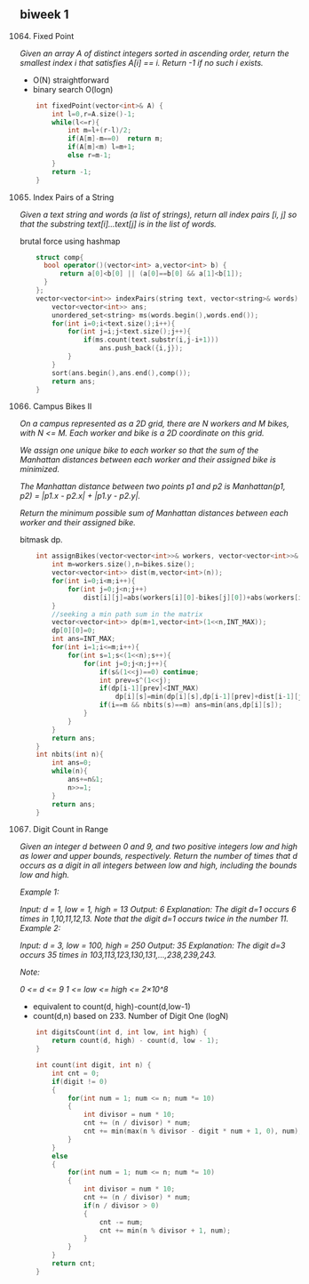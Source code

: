 ## biweek 1

1064. Fixed Point
<em>
Given an array A of distinct integers sorted in ascending order, return the smallest index i that satisfies A[i] == i.  Return -1 if no such i exists.
</em>

- O(N) straightforward
- binary search O(logn)

```cpp
    int fixedPoint(vector<int>& A) {
        int l=0,r=A.size()-1;
        while(l<=r){
            int m=l+(r-l)/2;
            if(A[m]-m==0)  return m;
            if(A[m]<m) l=m+1;
            else r=m-1;
        }
        return -1;
    }
```

1065. Index Pairs of a String
<em>
Given a text string and words (a list of strings), return all index pairs [i, j] so that the substring text[i]...text[j] is in the list of words.	
</em>

brutal force using hashmap

```cpp
    struct comp{
      bool operator()(vector<int> a,vector<int> b) {
          return a[0]<b[0] || (a[0]==b[0] && a[1]<b[1]);
      }
    };
    vector<vector<int>> indexPairs(string text, vector<string>& words) {
        vector<vector<int>> ans;
        unordered_set<string> ms(words.begin(),words.end());
        for(int i=0;i<text.size();i++){
            for(int j=i;j<text.size();j++){
                if(ms.count(text.substr(i,j-i+1)))
                    ans.push_back({i,j});
            }
        }
        sort(ans.begin(),ans.end(),comp());
        return ans;
    }
```

1066. Campus Bikes II
<em>
On a campus represented as a 2D grid, there are N workers and M bikes, with N <= M. Each worker and bike is a 2D coordinate on this grid.

We assign one unique bike to each worker so that the sum of the Manhattan distances between each worker and their assigned bike is minimized.

The Manhattan distance between two points p1 and p2 is Manhattan(p1, p2) = |p1.x - p2.x| + |p1.y - p2.y|.

Return the minimum possible sum of Manhattan distances between each worker and their assigned bike.
</em>

bitmask dp.
```cpp
    int assignBikes(vector<vector<int>>& workers, vector<vector<int>>& bikes) {
        int m=workers.size(),n=bikes.size();
        vector<vector<int>> dist(m,vector<int>(n));
        for(int i=0;i<m;i++){
            for(int j=0;j<n;j++)
                dist[i][j]=abs(workers[i][0]-bikes[j][0])+abs(workers[i][1]-bikes[j][1]);
        }
        //seeking a min path sum in the matrix
        vector<vector<int>> dp(m+1,vector<int>(1<<n,INT_MAX));
        dp[0][0]=0;
        int ans=INT_MAX;
        for(int i=1;i<=m;i++){
            for(int s=1;s<(1<<n);s++){
                for(int j=0;j<n;j++){
                    if(s&(1<<j)==0) continue;
                    int prev=s^(1<<j);
                    if(dp[i-1][prev]<INT_MAX)
                        dp[i][s]=min(dp[i][s],dp[i-1][prev]+dist[i-1][j]);
                    if(i==m && nbits(s)==m) ans=min(ans,dp[i][s]);
                }
            }
        }
        return ans;
    }
    int nbits(int n){
        int ans=0;
        while(n){
            ans+=n&1;
            n>>=1;
        }
        return ans;
    }
```

1067. Digit Count in Range
<em>
Given an integer d between 0 and 9, and two positive integers low and high as lower and upper bounds, respectively. Return the number of times that d occurs as a digit in all integers between low and high, including the bounds low and high.
 

Example 1:

Input: d = 1, low = 1, high = 13
Output: 6
Explanation: 
The digit d=1 occurs 6 times in 1,10,11,12,13. Note that the digit d=1 occurs twice in the number 11.
Example 2:

Input: d = 3, low = 100, high = 250
Output: 35
Explanation: 
The digit d=3 occurs 35 times in 103,113,123,130,131,...,238,239,243.
 

Note:

0 <= d <= 9
1 <= low <= high <= 2×10^8
</em>

- equivalent to count(d, high)-count(d,low-1)
- count(d,n) based on 233. Number of Digit One (logN)


```cpp
    int digitsCount(int d, int low, int high) {
        return count(d, high) - count(d, low - 1);
    }

	int count(int digit, int n) {
		int cnt = 0;
		if(digit != 0)
		{
			for(int num = 1; num <= n; num *= 10)
			{
				int divisor = num * 10;
				cnt += (n / divisor) * num;
				cnt += min(max(n % divisor - digit * num + 1, 0), num);
			}
		}
		else
		{
			for(int num = 1; num <= n; num *= 10)
			{
				int divisor = num * 10;
				cnt += (n / divisor) * num;
				if(n / divisor > 0)
				{
					cnt -= num;
					cnt += min(n % divisor + 1, num);
				}
			}
		}
		return cnt;
	}
```	
	

	
